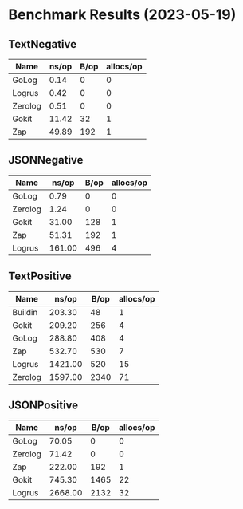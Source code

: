 # Benchmark Results (2023-05-19)
## TextNegative
| Name | ns/op | B/op | allocs/op |
| --------- | --------- | --------- | --------- |
| GoLog | 0.14 | 0 | 0 |
| Logrus | 0.42 | 0 | 0 |
| Zerolog | 0.51 | 0 | 0 |
| Gokit | 11.42 | 32 | 1 |
| Zap | 49.89 | 192 | 1 |

## JSONNegative
| Name | ns/op | B/op | allocs/op |
| --------- | --------- | --------- | --------- |
| GoLog | 0.79 | 0 | 0 |
| Zerolog | 1.24 | 0 | 0 |
| Gokit | 31.00 | 128 | 1 |
| Zap | 51.31 | 192 | 1 |
| Logrus | 161.00 | 496 | 4 |

## TextPositive
| Name | ns/op | B/op | allocs/op |
| --------- | --------- | --------- | --------- |
| Buildin | 203.30 | 48 | 1 |
| Gokit | 209.20 | 256 | 4 |
| GoLog | 288.80 | 408 | 4 |
| Zap | 532.70 | 530 | 7 |
| Logrus | 1421.00 | 520 | 15 |
| Zerolog | 1597.00 | 2340 | 71 |

## JSONPositive
| Name | ns/op | B/op | allocs/op |
| --------- | --------- | --------- | --------- |
| GoLog | 70.05 | 0 | 0 |
| Zerolog | 71.42 | 0 | 0 |
| Zap | 222.00 | 192 | 1 |
| Gokit | 745.30 | 1465 | 22 |
| Logrus | 2668.00 | 2132 | 32 |

